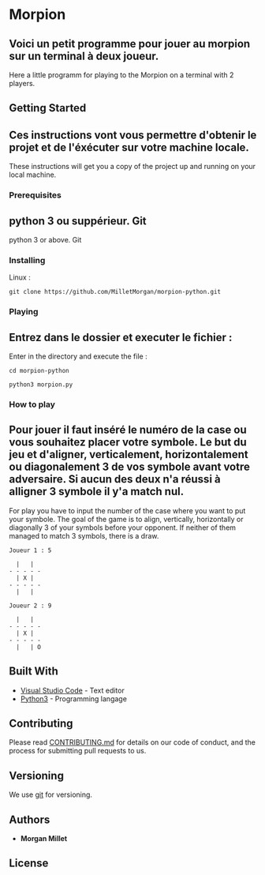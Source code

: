 # Morpion

Voici un petit programme pour jouer au morpion sur un terminal à deux joueur.
--------------------------------------------------------------------------------
Here a little programm for playing to the Morpion on a terminal with 2 players.

## Getting Started

Ces instructions vont vous permettre d'obtenir le projet et de l'éxécuter sur votre machine locale.
--------------------------------------------------------------------------------
These instructions will get you a copy of the project up and running on your local machine.

### Prerequisites

python 3 ou suppérieur. 
Git
--------------------------------------------------------------------------------
python 3 or above.
Git

### Installing

Linux :
```
git clone https://github.com/MilletMorgan/morpion-python.git
```

### Playing

Entrez dans le dossier et executer le fichier :
--------------------------------------------------------------------------------
Enter in the directory and execute the file :

```
cd morpion-python
```
```
python3 morpion.py
```

### How to play

Pour jouer il faut inséré le numéro de la case ou vous souhaitez placer votre symbole.
Le but du jeu et d'aligner, verticalement, horizontalement ou diagonalement 3 de vos symbole avant votre adversaire. Si aucun des deux n'a réussi à alligner 3 symbole il y'a match nul.
--------------------------------------------------------------------------------
For play you have to input the number of the case where you want to put your symbole.
The goal of the game is to align, vertically, horizontally or diagonally 3 of your symbols before your opponent. If neither of them managed to match 3 symbols, there is a draw.

```
Joueur 1 : 5
```
```
  |   |  
- - - - -
  | X |  
- - - - -
  |   |   

```
```
Joueur 2 : 9
```
```
  |   |  
- - - - -
  | X |  
- - - - -
  |   | O  
```

## Built With

* [Visual Studio Code](https://code.visualstudio.com/) - Text editor
* [Python3](https://www.python.org/) - Programming langage

## Contributing

Please read [CONTRIBUTING.md](https://gist.github.com/PurpleBooth/b24679402957c63ec426) for details on our code of conduct, and the process for submitting pull requests to us.

## Versioning

We use [git](https://git-scm.com/) for versioning.

## Authors

* **Morgan Millet**

## License